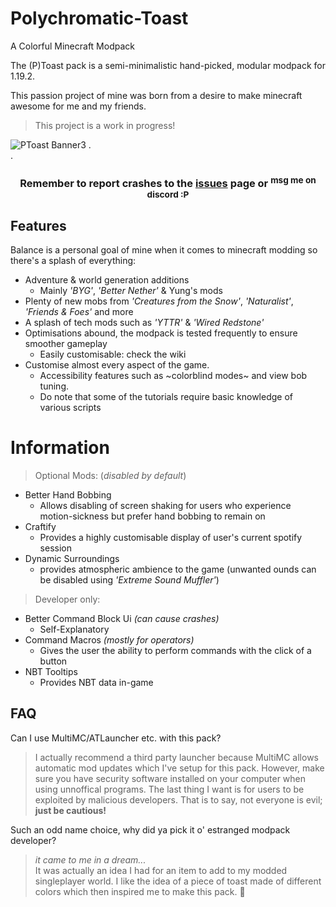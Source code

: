 # Polychromatic-Toast
A Colorful Minecraft Modpack

The (P)Toast pack is a semi-minimalistic hand-picked, modular modpack for 1.19.2.

This passion project of mine was born from a desire to make minecraft awesome for me and my friends.  

> This project is a work in progress!
 
![PToast Banner3](https://user-images.githubusercontent.com/80040305/216677026-d9cbc596-c955-444c-94c1-51197ea0847f.png)
.  
.  

<h3> <p align="center">
Remember to report crashes to the <a href="https://github.com/MadameElfarran/Polychromatic-Toast/issues">issues</a> page or <sup>msg me on discord :P </sup>
</p> </h3>
 
## Features

Balance is a personal goal of mine when it comes to minecraft modding so there's a splash of everything:

* Adventure & world generation additions
  * Mainly _'BYG'_, _'Better Nether'_ & Yung's mods
* Plenty of new mobs from _'Creatures from the Snow'_, _'Naturalist'_, _'Friends & Foes'_ and more
* A splash of tech mods such as  _'YTTR'_ & _'Wired Redstone'_
* Optimisations abound, the modpack is tested frequently to ensure smoother gameplay
  * Easily customisable: check the wiki
* Customise almost every aspect of the game.
  * Accessibility features such as ~colorblind modes~ and view bob tuning.
  * Do note that some of the tutorials require basic knowledge of various scripts
  
# Information

> Optional Mods: (*disabled by default*)
 * Better Hand Bobbing  
   * Allows disabling of screen shaking for users who experience motion-sickness but prefer hand bobbing to remain on
 * Craftify
   * Provides a highly customisable display of user's current spotify session
 * Dynamic Surroundings
   * provides atmospheric ambience to the game (unwanted ounds can be disabled using _'Extreme Sound Muffler'_)
 
> Developer only:
 * Better Command Block Ui *(can cause crashes)*
   * Self-Explanatory
 * Command Macros *(mostly for operators)*
   * Gives the user the ability to perform commands with the click of a button
 * NBT Tooltips
   * Provides NBT data in-game

## FAQ

Can I use MultiMC/ATLauncher etc. with this pack?

> I actually recommend a third party launcher because MultiMC allows automatic mod updates which I've setup for this pack. However, make sure you have security software installed on your computer when using unnoffical programs. The last thing I want is for users to be exploited by malicious developers. That is to say, not everyone is evil; **just be cautious!**

Such an odd name choice, why did ya pick it o' estranged modpack developer?

> *it came to me in a dream...*  
It was actually an idea I had for an item to add to my modded singleplayer world. I like the idea of a piece of toast made of different colors which then inspired me to make this pack. 🍞
